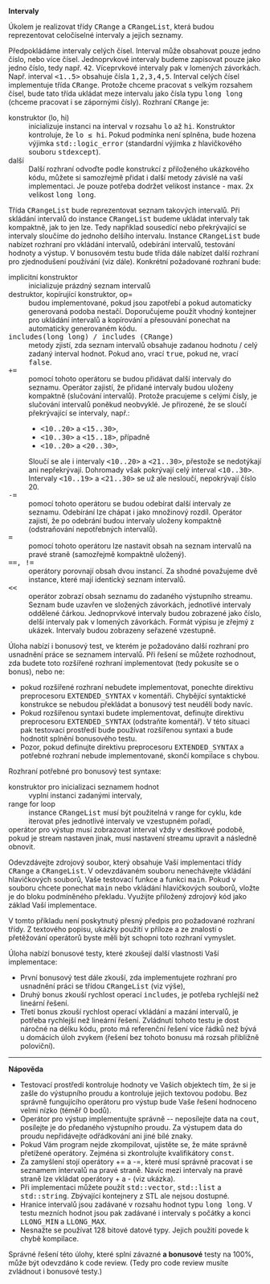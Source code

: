<td class="header"><b>Intervaly</b></td>

<td class="lrtbCell" colspan="3" align="left"><p>Úkolem je realizovat třídy <tt>CRange</tt> a <tt>CRangeList</tt>, která budou reprezentovat 
celočíselné intervaly a jejich seznamy.</p>

<p>Předpokládáme intervaly celých čísel. Interval může obsahovat pouze jedno číslo, nebo více čísel.
Jednoprvkové intervaly budeme zapisovat pouze jako jedno číslo, tedy např. <tt>42</tt>. Víceprvkové 
intervaly pak v lomených závorkách. Např. interval <tt>&lt;1..5&gt;</tt> obsahuje 
čísla <tt>1,2,3,4,5</tt>. Interval celých čísel implementuje třída <tt>CRange</tt>. Protože chceme 
pracovat s velkým rozsahem čísel, bude tato třída ukládat meze intervalu jako čísla typu 
<tt>long long</tt> (chceme pracovat i se zápornými čísly). Rozhraní <tt>CRange</tt> je:</p>
<dl>
  <dt>konstruktor (lo, hi)</dt><dd>inicializuje instanci na interval v rozsahu <tt>lo</tt> až 
    <tt>hi</tt>. Konstruktor kontroluje, že <tt>lo &le; hi</tt>. Pokud podmínka není splněna, 
    bude hozena výjimka <tt>std::logic_error</tt> (standardní výjimka z hlavičkového souboru <tt>stdexcept</tt>).</dd>
  <dt>další</dt><dd>Další rozhraní odvoďte podle konstrukcí z přiloženého ukázkového kódu, můžete si samozřejmě přidat 
    i další metody závislé na vaší implementaci. Je pouze potřeba dodržet velikost instance - max. 2x velikost 
    <tt>long long</tt>.</dd>
</dl>    

<p>Třída <tt>CRangeList</tt> bude reprezentovat seznam takových intervalů. Při skládání intervalů do 
instance <tt>CRangeList</tt> budeme ukládat intervaly tak kompaktně, jak to jen lze. Tedy například 
sousedící nebo překrývající se intervaly sloučíme do jednoho delšího intervalu. Instance 
<tt>CRangeList</tt> bude nabízet rozhraní pro vkládání intervalů, odebírání intervalů, testování 
hodnoty a výstup. V bonusovém testu bude třída dále nabízet další rozhraní pro zjednodušení používání 
(viz dále). Konkrétní požadované rozhraní bude:</p>

<dl>
  <dt>implicitní konstruktor</dt><dd>inicializuje prázdný seznam intervalů</dd>
  <dt>destruktor, kopírující konstruktor, op=</dt><dd>budou implementované, pokud 
    jsou zapotřebí a pokud automaticky generovaná podoba nestačí. Doporučujeme použít vhodný 
    kontejner pro ukládání intervalů a kopírování a přesouvání ponechat na automaticky 
    generovaném kódu.</dd>
    
  <dt><tt>includes(long long) / includes (CRange)</tt></dt><dd>metody zjistí, zda seznam intervalů 
    obsahuje zadanou hodnotu / celý zadaný interval hodnot. Pokud ano, vrací <tt>true</tt>, pokud ne, 
    vrací <tt>false</tt>.</dd>
    
  <dt><tt>+=</tt></dt><dd>pomocí tohoto operátoru se budou přidávat další intervaly do seznamu. Operátor zajistí, 
    že přidané intervaly budou uloženy kompaktně (slučování intervalů). Protože pracujeme s celými čísly, 
    je slučování intervalů poněkud neobvyklé. Je přirozené, že se sloučí překrývající se intervaly, např.: 
    <ul>
     <li><tt>&lt;10..20&gt;</tt> a <tt>&lt;15..30&gt;</tt>,</li>
     <li><tt>&lt;10..30&gt;</tt> a <tt>&lt;15..18&gt;</tt>, případně </li>
     <li><tt>&lt;10..20&gt;</tt> a <tt>&lt;20..30&gt;</tt>,</li>
    </ul> 
    Sloučí se ale i intervaly <tt>&lt;10..20&gt;</tt> a <tt>&lt;21..30&gt;</tt>, přestože se nedotýkají ani nepřekrývají. 
    Dohromady však pokrývají celý interval <tt>&lt;10..30&gt;</tt>. Intervaly <tt>&lt;10..19&gt;</tt> a 
    <tt>&lt;21..30&gt;</tt> se už ale nesloučí, nepokrývají číslo 20.</dd>
    
  <dt><tt>-=</tt></dt><dd>pomocí tohoto operátoru se budou odebírat další intervaly ze seznamu. Odebírání 
    lze chápat i jako množinový rozdíl. Operátor zajistí, že po odebrání budou intervaly uloženy kompaktně 
    (odstraňování nepotřebných intervalů).</dd>
    
  <dt><tt>=</tt></dt><dd>pomocí tohoto operátoru lze nastavit obsah na seznam intervalů na pravé straně 
    (samozřejmě kompaktně uložený).</dd>
    
  <dt><tt>==, !=</tt></dt><dd>operátory porovnají obsah dvou instancí. Za shodné považujeme dvě instance, 
    které mají identický seznam intervalů.</dd>
    
  <dt><tt>&lt;&lt;</tt></dt><dd>operátor zobrazí obsah seznamu do zadaného výstupního streamu. Seznam bude 
    uzavřen ve složených závorkách, jednotlivé intervaly oddělené čárkou. Jednoprvkové intervaly budou 
    zobrazené jako číslo, delší intervaly pak v lomených závorkách. Formát výpisu je zřejmý z ukázek. 
    Intervaly budou zobrazeny seřazené vzestupně.</dd>
</dl>

<p>Úloha nabízí i bonusový test, ve kterém je požadováno další rozhraní pro usnadnění práce se seznamem 
intervalů. Při řešení se můžete rozhodnout, zda budete toto rozšířené rozhraní implementovat (tedy pokusíte 
se o bonus), nebo ne:
<ul>
  <li>pokud rozšířené rozhraní nebudete implementovat, ponechte direktivu preprocesoru 
     <tt>EXTENDED_SYNTAX</tt> v komentáři. Chybějící syntaktické konstrukce se nebudou překládat 
     a bonusový test neudělí body navíc.</li>
  <li>Pokud rozšířenou syntaxi budete implementovat, definujte direktivu preprocesoru 
     <tt>EXTENDED_SYNTAX</tt> (odstraňte komentář). V této situaci pak testovací prostředí bude používat 
     rozšířenou syntaxi a bude hodnotit splnění bonusového testu.</li>
  <li>Pozor, pokud definujte direktivu preprocesoru <tt>EXTENDED_SYNTAX</tt> a potřebné rozhraní nebude 
     implementované, skončí kompilace s chybou.</li>
</ul>
Rozhraní potřebné pro bonusový test syntaxe:</p>
<dl>
  <dt>konstruktor pro inicializaci seznamem hodnot</dt><dd>vyplní instanci zadanými intervaly,</dd>
  <dt>range for loop</dt><dd>instance <tt>CRangeList</tt> musí být použitelná v range for cyklu, kde 
    iterovat přes jednotlivé intervaly ve vzestupném pořadí,</dd>
  <dt>operátor pro výstup musí zobrazovat interval vždy v desítkové podobě, pokud je stream nastaven 
    jinak, musí nastavení streamu upravit a následně obnovit.</dd>
</dl>

<p>Odevzdávejte zdrojový soubor, který obsahuje Vaší implementaci třídy <tt>CRange</tt> a <tt>CRangeList</tt>. 
V odevzdávaném souboru nenechávejte vkládání hlavičkových souborů, Vaše testovací funkce a funkci <tt>main</tt>. 
Pokud v souboru chcete ponechat <tt>main</tt> nebo vkládání hlavičkových souborů, vložte je do bloku 
podmíněného překladu. Využijte přiložený zdrojový kód jako základ Vaší implementace.</p>

<p>V tomto příkladu není poskytnutý přesný předpis pro požadované rozhraní třídy. Z textového popisu, ukázky 
použití v příloze a ze znalostí o přetěžování operátorů byste měli být schopni toto rozhraní vymyslet.</p>

<p>Úloha nabízí bonusové testy, které zkoušejí další vlastnosti Vaší implementace:</p>
<ul>
 <li>První bonusový test dále zkouší, zda implementujete rozhraní pro usnadnění práci se 
   třídou <tt>CRangeList</tt> (viz výše),</li>
   
 <li>Druhý bonus zkouší rychlost operací <tt>includes</tt>, je potřeba rychlejší než 
   lineární řešení.</li>

 <li>Třetí bonus zkouší rychlost operací vkládání a mazání intervalů, je potřeba rychlejší než 
   lineární řešení. Zvládnutí tohoto testu je dost náročné na délku kódu, proto má referenční 
   řešení více řádků než bývá u domácích úloh zvykem (řešení bez tohoto bonusu má rozsah přibližně 
   poloviční).</li>
  
</ul>

<hr />
<b>Nápověda</b><br />
<ul>
 <li>Testovací prostředí kontroluje hodnoty ve Vašich objektech tím, že si je zašle do výstupního proudu 
   a kontroluje jejich textovou podobu. Bez správně fungujícího operátoru pro výstup bude Vaše 
   řešení hodnoceno velmi nízko (téměř 0 bodů).</li>

 <li>Operátor pro výstup implementujte správně -- neposílejte data na <tt>cout</tt>, posílejte je do předaného 
   výstupního proudu. Za výstupem data do proudu nepřidávejte odřádkování ani jiné bílé znaky.</li>

 <li>Pokud Vám program nejde zkompilovat, ujistěte se, že máte správně přetížené operátory. Zejména si 
   zkontrolujte kvalifikátory <tt>const</tt>.</li>
   
 <li>Za zamyšlení stojí operátory += a -=, které musí správně pracovat i se seznamem intervalů na pravé straně. 
   Navíc mezi intervaly na pravé straně lze vkládat operátory + a - (viz ukázka). </li>

 <li>Při implementaci můžete použít <tt>std::vector</tt>, <tt>std::list</tt> a <tt>std::string</tt>. Zbývající kontejnery
   z STL ale nejsou dostupné.</li>
   
 <li>Hranice intervalů jsou zadávané v rozsahu hodnot typu <tt>long long</tt>. V testu mezních hodnot jsou pak zadávané
   i intervaly s počátky a konci <tt>LLONG_MIN</tt> a <tt>LLONG_MAX</tt>.</li>
   
 <li>Nesnažte se používat 128 bitové datové typy. Jejich použití povede k chybě kompilace.</li> 
</ul> 

<p>Správné řešení této úlohy, které splní závazné <b>a bonusové</b> testy na 100%, může být 
odevzdáno k code review. (Tedy pro code review musíte zvládnout i bonusové testy.)</p>
</td> 

</tr>

